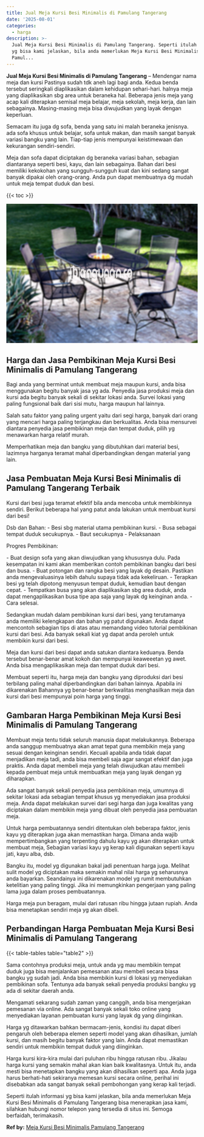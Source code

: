```yaml
---
title: Jual Meja Kursi Besi Minimalis di Pamulang Tangerang
date: '2025-08-01'
categories:
  - harga
description: >-
  Jual Meja Kursi Besi Minimalis di Pamulang Tangerang. Seperti itulah informasi
  yg bisa kami jelaskan, bila anda memerlukan Meja Kursi Besi Minimalis di
  Pamul...
---
```


**Jual Meja Kursi Besi Minimalis di Pamulang Tangerang** – Mendengar nama meja dan kursi Pastinya sudah tdk aneh lagi bagi anda. Kedua benda tersebut seringkali diaplikasikan dalam kehidupan sehari-hari. halnya meja yang diaplikasikan sbg area untuk beraneka hal. Beberapa jenis meja yang acap kali diterapkan semisal meja belajar, meja sekolah, meja kerja, dan lain sebagainya. Masing-masing meja bisa diwujudkan yang layak dengan keperluan.

Semacam itu juga dg sofa, benda yang satu ini malah beraneka jenisnya. ada sofa khusus untuk belajar, sofa untuk makan, dan masih sangat banyak variasi bangku yang lain. Tiap-tiap jenis mempunyai keistimewaan dan kekurangan sendiri-sendiri.

Meja dan sofa dapat diciptakan dg beraneka variasi bahan, sebagian diantaranya seperti besi, kayu, dan lain sebagainya. Bahan dari besi memiliki kekokohan yang sungguh-sungguh kuat dan kini sedang sangat banyak dipakai oleh orang-orang. Anda pun dapat membuatnya dg mudah untuk meja tempat duduk dan besi.

{{< toc >}}

![Jual Meja Kursi Besi Minimalis di Pamulang Tangerang](/images/jual-meja-besi-murah12.png)

## Harga dan Jasa Pembikinan Meja Kursi Besi Minimalis di Pamulang Tangerang

Bagi anda yang berminat untuk membuat meja maupun kursi, anda bisa menggunakan begitu banyak jasa yg ada. Penyedia jasa produksi meja dan kursi ada begitu banyak sekali di sekitar lokasi anda. Survei lokasi yang paling fungsional baik dari sisi mutu, harga maupun hal lainnya.

Salah satu faktor yang paling urgent yaitu dari segi harga, banyak dari orang yang mencari harga paling terjangkau dan berkualitas. Anda bisa mensurvei diantara penyedia jasa pembikinan meja dan tempat duduk, pilih yg menawarkan harga relatif murah.

Memperhatikan meja dan bangku yang dibutuhkan dari material besi, lazimnya harganya teramat mahal diperbandingkan dengan material yang lain.

## Jasa Pembuatan Meja Kursi Besi Minimalis di Pamulang Tangerang Terbaik

Kursi dari besi juga teramat efektif bila anda mencoba untuk membikinnya sendiri. Berikut beberapa hal yang patut anda lakukan untuk membuat kursi dari besi!

Dsb dan Bahan: - Besi sbg material utama pembikinan kursi. - Busa sebagai tempat duduk secukupnya. - Baut secukupnya - Pelaksanaan

Progres Pembikinan:

\- Buat design sofa yang akan diwujudkan yang khususnya dulu. Pada kesempatan ini kami akan memberikan contoh pembikinan bangku dari besi dan busa. - Buat potongan dan rangka besi yang layak dg desain. Pastikan anda mengevaluasinya lebih dahulu supaya tidak ada kekeliruan. - Terapkan besi yg telah dipotong menyusun tempat duduk, kemudian baut dengan cepat. - Tempatkan busa yang akan diaplikasikan sbg area duduk, anda dapat mengaplikasikan busa tipe apa saja yang layak dg keinginan anda. - Cara selesai.

Sedangkan mudah dalam pembikinan kursi dari besi, yang terutamanya anda memiliki kelengkapan dan bahan yg patut digunakan. Anda dapat mencontoh sebagian tips di atas atau memandang video tutorial pembikinan kursi dari besi. Ada banyak sekali kiat yg dapat anda peroleh untuk membikin kursi dari besi.

Meja dan kursi dari besi dapat anda satukan diantara keduanya. Benda tersebut benar-benar amat kokoh dan mempunyai keaweeetan yg awet. Anda bisa mengaplikasikan meja dan tempat duduk dari besi.

Membuat seperti itu, harga meja dan bangku yang diproduksi dari besi terbilang paling mahal diperbandingkan dari bahan lainnya. Apabila ini dikarenakan Bahannya yg benar-benar berkwalitas menghasilkan meja dan kursi dari besi mempunyai poin harga yang tinggi.

## Gambaran Harga Pembikinan Meja Kursi Besi Minimalis di Pamulang Tangerang

Membuat meja tentu tidak seluruh manusia dapat melakukannya. Beberapa anda sanggup membuatnya akan amat tepat guna membikin meja yang sesuai dengan keinginan sendiri. Kecuali apabila anda tidak dapat menjadikan meja tadi, anda bisa membeli saja agar sangat efektif dan juga praktis. Anda dapat membeli meja yang telah diwujudkan atau membeli kepada pembuat meja untuk membuatkan meja yang layak dengan yg diharapkan.

Ada sangat banyak sekali penyedia jasa pembikinan meja, umumnya di sekitar lokasi ada sebagian tempat khusus yg menyediakan jasa produksi meja. Anda dapat melakukan survei dari segi harga dan juga kwalitas yang diciptakan dalam membikin meja yang dibuat oleh penyedia jasa pembuatan meja.

Untuk harga pembuatannya sendiri ditentukan oleh beberapa faktor, jenis kayu yg diterapkan juga akan memastikan harga. Dimana anda wajib mempertimbangkan yang terpenting dahulu kayu yg akan diterapkan untuk membuat meja, Sebagian variasi kayu yg kerap kali digunakan seperti kayu jati, kayu alba, dsb.

Bangku itu, model yg digunakan bakal jadi penentuan harga juga. Melihat sulit model yg diciptakan maka semakin mahal nilai harga yg seharusnya anda bayarkan. Seandainya ini dikarenakan model yg rumit membutuhkan ketelitian yang paling tinggi. Jika ini memungkinkan pengerjaan yang paling lama juga dalam proses pembuatannya.

Harga meja pun beragam, mulai dari ratusan ribu hingga jutaan rupiah. Anda bisa menetapkan sendiri meja yg akan dibeli.

## Perbandingan Harga Pembuatan Meja Kursi Besi Minimalis di Pamulang Tangerang

{{< table-tables table="table2" >}}

Sama contohnya produksi meja, untuk anda yg mau membikin tempat duduk juga bisa menjalankan pemesanan atau membeli secara biasa bangku yg sudah jadi. Anda bisa membikin kursi di lokasi yg menyediakan pembikinan sofa. Tentunya ada banyak sekali penyedia produksi bangku yg ada di sekitar daerah anda.

Mengamati sekarang sudah zaman yang canggih, anda bisa mengerjakan pemesanan via online. Ada sangat banyak sekali toko online yang menyediakan layanan pembuatan kursi yang layak dg yang diinginkan.

Harga yg ditawarkan bahkan bermacam-jenis, kondisi itu dapat diberi pengaruh oleh beberapa elemen seperti model yang akan dihasilkan, jumlah kursi, dan masih begitu banyak faktor yang lain. Anda dapat memastikan sendiri untuk membikin tempat duduk yang diinginkan.

Harga kursi kira-kira mulai dari puluhan ribu hingga ratusan ribu. Jikalau harga kursi yang semakin mahal akan kian baik kwalitasnya. Untuk itu, anda mesti bisa menetapkan bangku yang akan dihasilkan seperti apa. Anda juga harus berhati-hati sekiranya memesan kursi secara online, perihal ini disebabkan ada sangat banyak sekali pembohongan yang kerap kali terjadi.

Seperti itulah informasi yg bisa kami jelaskan, bila anda memerlukan Meja Kursi Besi Minimalis di Pamulang Tangerang bisa menerapkan jasa kami, silahkan hubungi nomor telepon yang tersedia di situs ini. Semoga berfaidah, terimakasih.

**Ref by:** [Meja Kursi Besi Minimalis Pamulang Tangerang](https://id.wikipedia.org/wiki/Meja)
